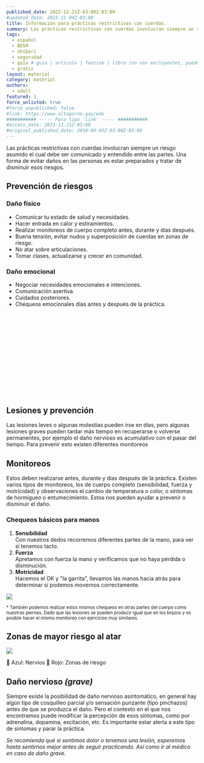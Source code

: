 ```yaml
---
published_date: 2022-12-21Z-03:00Z-03:00
#updated_date: 2023-11-04Z-03:00
title: Información para prácticas restrictivas con cuerdas.
summary: Las prácticas restrictivas con cuerdas involucran siempre un riesgo asumido el cual debe ser comunicado y entendido entre las partes. Una forma de evitar daños en las personas es estar preparados y tratar de disminuir esos riesgos.
tags:
  - español
  - BDSM
  - shibari
  - seguridad
  - guía # guía | articulo | fanzine | libro (no son excluyentes, pueden haber varios) #
  - gratis
layout: material
category: material
authors:
  - xdoll
featured: 1
force_unlisted: true
#force_unpublished: false
#link: https://www.altoporno.gay/edu
########### ----- Para tipo 'link' ----- ###########
#access_date: 2023-11-21Z-03:00
#original_published_date: 2010-04-03Z-03:00Z-03:00
---
```


<script>
    import chequeos from '$lib/posts/media/cuidados-cuerdas-xdoll/1.png'
    import brazo from '$lib/posts/media/cuidados-cuerdas-xdoll/2.png'
    import logo from '$lib/posts/media/cuidados-cuerdas-xdoll/3.png'
</script>

Las prácticas restrictivas con cuerdas involucran siempre un riesgo asumido el cual debe ser comunicado y entendido entre las partes. Una forma de evitar daños en las personas es estar preparados y tratar de disminuir esos riesgos.

## Prevención de riesgos

### Daño físico

- Comunicar tu estado de salud y necesidades.
- Hacer entrada en calor y estiramientos.
- Realizar monitoreos de cuerpo completo antes, durante y días después.
- Buena tensión, evitar nudos y superposición de cuerdas en zonas de riesgo.
- No atar sobre articulaciones.
- Tomar clases, actualizarse y crecer en comunidad.

### Daño emocional

- Negociar necesidades emocionales e intenciones.
- Comunicación asertiva.
- Cuidados posteriores.
- Chequeos emocionales días antes y después de la práctica.

<div class="callout">
<h3>A tener en cuenta</h3>
<p>
Todo lo relacionado a la salud varía de persona en persona, todos tenemos diferentes necesidades a la hora de interactuar con cuerdas. Puede que al principio cueste verlas, pero es importante poder comunicar cómo nos sentimos y nos encontramos para ese momento.
</p>
</div>

## Lesiones y prevención

Las lesiones leves o algunas molestias pueden irse en días, pero algunas lesiones graves pueden tardar más tiempo en recuperarse o volverse permanentes, por ejemplo el daño nervioso es acumulativo con el pasar del tiempo. Para prevenir esto existen diferentes monitoreos

## Monitoreos

Estos deben realizarse antes, durante y días después de la práctica.
Existen varios tipos de monitoreos, los de cuerpo completo (sensibilidad, fuerza y motricidad) y observaciones el cambio de temperatura o color, o síntomas de hormigueo o entumecimiento. Estos nos pueden ayudar a prevenir o disminuir el daño.

### Chequeos básicos para manos

1. **Sensibilidad**<br/>Con nuestros dedos recorremos diferentes partes de la mano, para ver si tenemos tacto.
2. **Fuerza**<br />Apretamos con fuerza la mano y verificamos que no haya pérdida o disminución.
3. **Motricidad**<br/>Hacemos el OK y "la garrita", llevamos las manos hacia atrás para determinar si podemos movernos correctamente.

![]({chequeos})

<small>\* También podemos realizar estos mismos chequeos en otras partes del cuerpo como nuestras piernas. Dado que las lesiones se pueden producir igual que en los brazos y es posible hacer el mismo monitoreo con ejercicios muy similares.</small>

## Zonas de mayor riesgo al atar

![]({brazo})

🔵 Azul: Nervios
🔴 Rojo: Zonas de riesgo

## Daño nervioso _(grave)_

Siempre existe la posibilidad de daño nervioso asintomático, en general hay algún tipo de cosquilleo parcial y/o sensación punzante (tipo pinchazos) antes de que se produzca el daño. Pero el contexto en el que nos encontramos puede modificar la percepción de esos síntomas, como por adrenalina, dopamina, excitación, etc. Es importante estar alerta a este tipo de síntomas y parar la práctica.

_Se recomienda qué si sentimos dolor o tenemos una lesión, esperemos hasta sentirnos mejor antes de seguir practicando. Así como ir al médico en caso de daño grave._

<style>
.callout {
    display: block;
    background: var(--1);
    color: white;
    padding: 1.5em;
    margin-block: 3em;
    border-radius: .4em;
}
.callout h3 {
    font-size: 2em;
    margin-top:0;
    margin-bottom:.5em;
}
.callout p {
    margin-bottom: 0;
    margin-top: 0;
}
</style>
